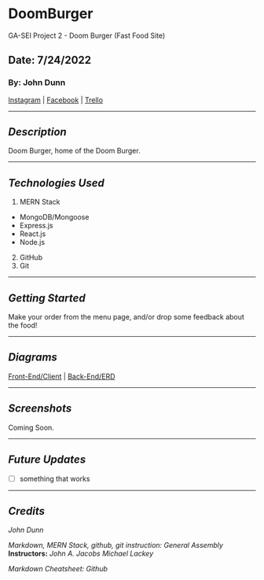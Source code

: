 # DoomBurger

GA-SEI Project 2 - Doom Burger (Fast Food Site)

## Date: 7/24/2022

### By: John Dunn

[Instagram](https://www.instagram.com/the_alch3mys7/) |
[Facebook](https://www.facebook.com/chimp.slap/) |
[Trello](https://trello.com/b/MWH1MxIo/doomburger)

---

## **_Description_**

Doom Burger, home of the Doom Burger.

---

## **_Technologies Used_**

1. MERN Stack

- MongoDB/Mongoose
- Express.js
- React.js
- Node.js

2. GitHub
3. Git

---

## **_Getting Started_**

Make your order from the menu page, and/or drop some feedback about the food!

---

## **_Diagrams_**

[Front-End/Client](https://app.diagrams.net/#LDoom%20Burger%20Front) |
[Back-End/ERD](https://app.diagrams.net/?libs=general;er#LDoom%20Burger%20Data)

---

## **_Screenshots_**

Coming Soon.

---

## **_Future Updates_**

- [ ] something that works

---

## **_Credits_**

_John Dunn_

_Markdown, MERN Stack, github, git instruction:_ _General Assembly_ **Instructors:** _John A. Jacobs_ _Michael Lackey_

_Markdown Cheatsheet:_ _Github_
